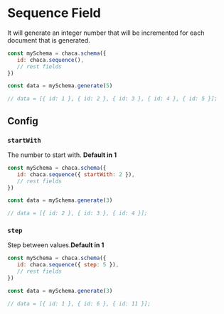 # Sequence Field

It will generate an integer number that will be incremented for each document that is generated.

```js
const mySchema = chaca.schema({
   id: chaca.sequence(),
   // rest fields
})

const data = mySchema.generate(5)

// data = [{ id: 1 }, { id: 2 }, { id: 3 }, { id: 4 }, { id: 5 }];
```

## Config

### `startWith`

The number to start with. **Default in 1**

```js
const mySchema = chaca.schema({
   id: chaca.sequence({ startWith: 2 }),
   // rest fields
})

const data = mySchema.generate(3)

// data = [{ id: 2 }, { id: 3 }, { id: 4 }];
```

### `step`

Step between values.**Default in 1**

```js
const mySchema = chaca.schema({
   id: chaca.sequence({ step: 5 }),
   // rest fields
})

const data = mySchema.generate(3)

// data = [{ id: 1 }, { id: 6 }, { id: 11 }];
```
